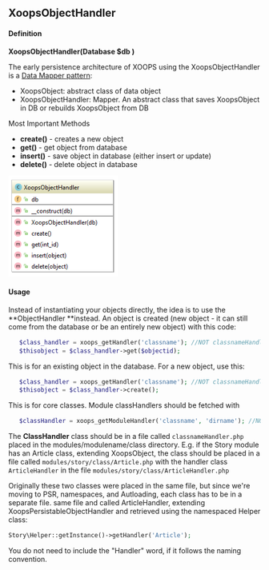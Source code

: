 ## XoopsObjectHandler 

#### Definition
**XoopsObjectHandler(Database $db )**

The early persistence architecture of XOOPS using the XoopsObjectHandler is a [Data Mapper pattern](http://martinfowler.com/eaaCatalog/dataMapper.html):
* XoopsObject: abstract class of data object
* XoopsObjectHandler: Mapper. An abstract class that saves XoopsObject in DB or rebuilds XoopsObject from DB


Most Important Methods
*   **create()** - creates a new object
*   **get()** - get object from database
*   **insert()** - save object in database (either insert or update)
*   **delete()** - delete object in database

![](../../assets/ClassUML/XoopsObjectHandler.png)

#### Usage
Instead of instantiating your objects directly, the idea is to use the **ObjectHandler **instead. An object is created (new object - it can still come from the database or be an entirely new object) with this code:
```php
   $class_handler = xoops_getHandler('classname'); //NOT classnameHandler
   $thisobject = $class_handler->get($objectid);
```

This is for an existing object in the database. For a new object, use this:
```php
   $class_handler = xoops_getHandler('classname'); //NOT classnameHandler
   $thisobject = $class_handler->create();
```

This is for core classes. Module classHandlers should be fetched with
```php
   $classHandler = xoops_getModuleHandler('classname', 'dirname'); //NOT classnameHandler
```

The **ClassHandler** class should be in a file called ```classnameHandler.php``` placed in the modules/modulename/class directory. E.g. if the Story module has an Article class, extending XoopsObject, the class should be placed in a file called ```modules/story/class/Article.php``` with the handler class ```ArticleHandler``` in the file ```modules/story/class/ArticleHandler.php```

Originally these two classes were placed in the same file, but since we're moving to PSR, namespaces, and Autloading, each class has to be in a separate file.
same file and called ArticleHandler, extending XoopsPersistableObjectHandler and retrieved using the namespaced Helper class:
```php
Story\Helper::getInstance()->getHandler('Article');
```

You do not need to include the "Handler" word, if it follows the naming convention.
